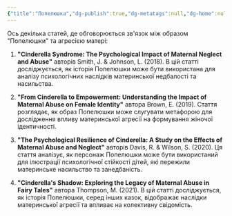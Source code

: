 ```yaml
---
{"title":"Попелюшка","dg-publish":true,"dg-metatags":null,"dg-home":null,"permalink":"/popelyushka/","dgPassFrontmatter":true,"noteIcon":""}
---
```



 Ось декілька статей, де обговорюється зв'язок між образом "Попелюшки" та агресією матері:

1. **"Cinderella Syndrome: The Psychological Impact of Maternal Neglect and Abuse"** авторів Smith, J. & Johnson, L. (2018). В цій статті досліджується, як історія Попелюшки може бути використана для аналізу психологічних наслідків материнської недбалості та насильства.

2. **"From Cinderella to Empowerment: Understanding the Impact of Maternal Abuse on Female Identity"** автора Brown, E. (2019). Стаття розглядає, як образ Попелюшки може слугувати метафорою для дослідження впливу материнської агресії на формування жіночої ідентичності.

3. **"The Psychological Resilience of Cinderella: A Study on the Effects of Maternal Abuse and Neglect"** авторів Davis, R. & Wilson, S. (2020). Ця стаття аналізує, як персонаж Попелюшки може бути використаний для ілюстрації психологічної стійкості дітей, які пережили материнське насильство та занедбаність.

4. **"Cinderella's Shadow: Exploring the Legacy of Maternal Abuse in Fairy Tales"** автора Thompson, M. (2021). В цій статті досліджується, як історія Попелюшки, серед інших казок, відображає наслідки материнської агресії та впливає на колективну свідомість.


